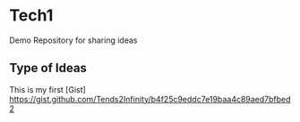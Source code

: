 # Tech1
Demo Repository for sharing ideas

## Type of Ideas


This is my first [Gist] https://gist.github.com/Tends2Infinity/b4f25c9eddc7e19baa4c89aed7bfbed2
